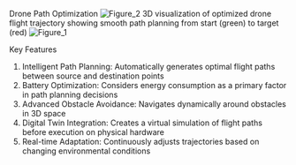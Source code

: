 Drone Path Optimization
![Figure_2](https://github.com/user-attachments/assets/aa57d59f-7e02-4a68-b0dc-f96ad4764db7)
3D visualization of optimized drone flight trajectory showing smooth path planning from start (green) to target (red)
![Figure_1](https://github.com/user-attachments/assets/c638a8fa-4ed8-49e5-98ea-8d6384017373)


Key Features
1. Intelligent Path Planning: Automatically generates optimal flight paths between source and destination points
2. Battery Optimization: Considers energy consumption as a primary factor in path planning decisions
3. Advanced Obstacle Avoidance: Navigates dynamically around obstacles in 3D space
4. Digital Twin Integration: Creates a virtual simulation of flight paths before execution on physical hardware
5. Real-time Adaptation: Continuously adjusts trajectories based on changing environmental conditions
